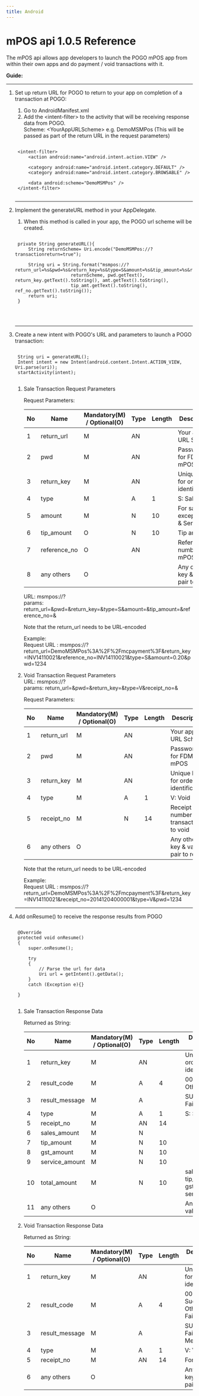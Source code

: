 ```yaml
---
title: Android
---
```


# mPOS api 1.0.5 Reference 

The mPOS api allows app developers to launch the POGO mPOS app from within their own apps and do payment / void transactions with it.

**Guide:**

--------------------

1. Set up return URL for POGO to return to your app on completion of a transaction at POGO:	

	1. Go to AndroidManifest.xml
	2. Add the &lt;intent-filter&gt; to the activity that will be receiving response data from POGO.  
	   Scheme: &lt;YourAppURLScheme&gt; e.g. DemoMSMPos (This will be passed as part of the return URL in the request parameters)  
	
	<pre><code>
	&lt;intent-filter&gt;
        &lt;action android:name="android.intent.action.VIEW" /&gt;

        &lt;category android:name="android.intent.category.DEFAULT" /&gt;
        &lt;category android:name="android.intent.category.BROWSABLE" /&gt;

        &lt;data android:scheme="DemoMSMPos" /&gt;
    &lt;/intent-filter&gt;
	</code></pre>

	--------------------
	   
2. Implement the generateURL method in your AppDelegate. 

	1. When this method is called in your app, the POGO url scheme will be created.

	<pre><code>
	private String generateURL(){
        String returnScheme= Uri.encode("DemoMSMPos://?transactionreturn=true");

        String uri = String.format("msmpos://?return_url=%s&pwd=%s&return_key=%s&type=S&amount=%s&tip_amount=%s&reference_no=%s", 
						returnScheme, pwd.getText(), return_key.getText().toString(), amt.getText().toString(), 
						tip_amt.getText().toString(), ref_no.getText().toString());
        return uri;
    }
	</code></pre><br/>
	  
	--------------------

3. Create a new intent with POGO's URL and parameters to launch a POGO transaction:

	<pre><code>
	String uri = generateURL();
    Intent intent = new Intent(android.content.Intent.ACTION_VIEW, Uri.parse(uri));
    startActivity(intent);
	</code></pre>
		
	1. Sale Transaction Request Parameters
	
	   Request Parameters:

	   No | Name         | Mandatory(M) / Optional(O) | Type | Length | Description
	   -- | ----         | -------------------------- | ---- | ------ | -----------
	   1  | return_url   | M                          | AN   |        | Your app URL Scheme
	   2  | pwd          | M                          | AN   |        | Password for FDMS mPOS
	   3  | return_key   | M                          | AN   |        | Unique key for order identification
	   4  | type         | M                          | A    | 1      | S: Sale
	   5  | amount       | M                          | N    | 10     | For sale / except GST & Service
	   6  | tip_amount   | O                          | N    | 10     | Tip amount
	   7  | reference_no | O                          | AN   |        | Reference number in mPOS app
	   8  | any others   | O                          |      |        | Any other key & value pair to return


	   URL: msmpos://?  
	   params: return_url=&pwd=&return_key=&type=S&amount=&tip_amount=&reference_no=&  

	   Note that the return_url needs to be URL-encoded

	   Example:  
	   Request URL : msmpos://?return_url=DemoMSMPos%3A%2F%2Fmcpayment%3F&return_key=INV14110021&reference_no=INV14110021&type=S&amount=0.20&pwd=1234 

	2. Void Transaction Request Parameters  
	   URL: msmpos://?  
	   params: return_url=&pwd=&return_key=&type=V&receipt_no=&  


	   Request Parameters:

	   No | Name         | Mandatory(M) / Optional(O) | Type | Length | Description
	   -- | ----         | -------------------------- | ---- | ------ | -----------
	   1  | return_url	 | M                          | AN   |        | Your app URL Scheme
	   2  | pwd          | M                          | AN   |        | Password for FDMS mPOS
	   3  | return_key   | M                          | AN   |        | Unique key for order identification
	   4  | type         | M                          | A    | 1      | V: Void
	   5  | receipt_no   | M                          | N    | 14     | Receipt number of transaction to void
	   6  | any others   | O                          |      |        | Any other key & value pair to return

	   Note that the return_url needs to be URL-encoded

	   Example:  
	   Request URL : msmpos://?return_url=DemoMSMPos%3A%2F%2Fmcpayment%3F&return_key=INV14110021&receipt_no=20141204000001&type=V&pwd=1234 
	   
	--------------------

4. Add onResume() to receive the response results from POGO 

	<pre><code>
	@Override
    protected void onResume()
    {
        super.onResume();

        try
        {
            // Parse the url for data
            Uri url = getIntent().getData();
        }
        catch (Exception e){}

    }
	</code></pre>

	1. Sale Transaction Response Data 

	   Returned as String:

	   No | Name           | Mandatory(M) / Optional(O) | Type | Length | Description / Value
	   -- | ----           | -------------------------- | ---- | ------ | -------------------
	   1  | return_key	   | M                          | AN   |        | Unique key for order identification
	   2  | result_code    | M                          | A    | 4      | 0000: Succeed <br/> Others: Failed	
	   3  | result_message | M                          | A    |        | SUCCEED / Failed Message
	   4  | type           | M                          | A    | 1      | S: Sale
	   5  | receipt_no     | M                          | AN   | 14     |
	   6  | sales_amount   | M                          | N    |        |
	   7  | tip_amount     | M                          | N    | 10     |
	   8  | gst_amount     | M                          | N    | 10     |
	   9  | service_amount | M                          | N    | 10     |
	   10 | total_amount   | M                          | N    | 10     | sales_amount + tip_amount + gst_amount + service_amount
	   11 | any others     | O                          |      |        | Any other key & value pairs

	2. Void Transaction Response Data

	   Returned as String:

	   No | Name           | Mandatory(M) / Optional(O) | Type | Length | Description / Value
	   -- | ----           | -------------------------- | ---- | ------ | -------------------
	   1  | return_key	   | M                          | AN   |        | Unique key for order identification
	   2  | result_code    | M                          | A    | 4      | 0000: Succeed <br/> Others: Failed	
	   3  | result_message | M                          | A    |        | SUCCEED / Failed Message
	   4  | type           | M                          | A    | 1      | V: Void
	   5  | receipt_no     | M                          | AN   | 14     | For void
	   6  | any others     | O                          |      |        | Any other key & value pairs






 



  